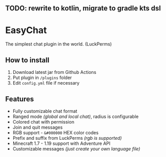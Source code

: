 ## TODO: rewrite to kotlin, migrate to gradle kts dsl

# EasyChat
The simplest chat plugin in the world. (LuckPerms)

## How to install
1. Download latest jar from Github Actions
2. Put plugin in `/plugins` folder
3. Edit `config.yml` file if necessary

## Features
- Fully customizable chat format
- Ranged mode *(global and local chat)*, radius is configurable
- Colored chat with permission
- Join and quit messages
- RGB support - `&#000000` HEX color codes
- Prefix and suffix from LuckPerms *(rgb is supported)*
- Minecraft 1.7 - 1.19 support with Adventure API
- Customizable messages *(just create your own language file)*
